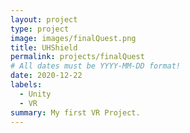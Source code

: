 ```yaml
---
layout: project
type: project
image: images/finalQuest.png
title: UHShield
permalink: projects/finalQuest
# All dates must be YYYY-MM-DD format!
date: 2020-12-22
labels:
  - Unity
  - VR
summary: My first VR Project.
---
```

